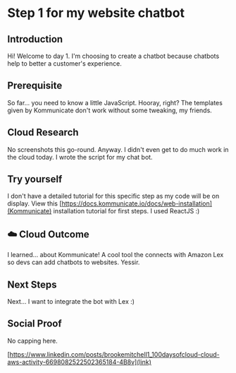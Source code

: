 

# Step 1 for my website chatbot

## Introduction

Hi! Welcome to day 1. I'm choosing to create a chatbot because chatbots help to better a customer's experience.

## Prerequisite

So far... you need to know a little JavaScript. Hooray, right? The templates given by Kommunicate don't work without some tweaking, my friends.


## Cloud Research

No screenshots this go-round. Anyway. I didn't even get to do much work in the cloud today. I wrote the script for my chat bot.

## Try yourself

I don't have a detailed tutorial for this specific step as my code will be on display. View this [https://docs.kommunicate.io/docs/web-installation](Kommunicate) installation tutorial for first steps. I used ReactJS :)


## ☁️ Cloud Outcome

I learned... about Kommunicate! A cool tool the connects with Amazon Lex so devs can add chatbots to websites. Yessir.

## Next Steps

Next... I want to integrate the bot with Lex :)

## Social Proof

No capping here.

[https://www.linkedin.com/posts/brookemitchell1_100daysofcloud-cloud-aws-activity-6698082522502365184-4B8v](link)
